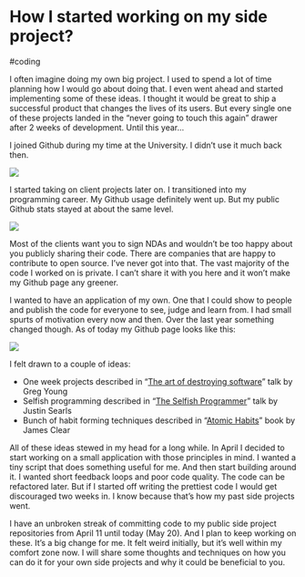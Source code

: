 # How I started working on my side project?
#coding

I often imagine doing my own big project. I used to spend a lot of time planning how I would go about doing that. I even went ahead and started implementing some of these ideas. I thought it would be great to ship a successful product that changes the lives of its users.  But every single one of these projects landed in the “never going to touch this again” drawer after 2 weeks of development. Until this year…

I joined Github during my time at the University. I didn’t use it much back then.

![](2020-05-20-post/Screenshot%202020-05-20%20at%2014.56.23.png)

I started taking on client projects later on. I transitioned into my programming career. My Github usage definitely went up. But my public Github stats stayed at about the same level.

![](2020-05-20-post/Screenshot%202020-05-20%20at%2014.56.05.png)

Most of the clients want you to sign NDAs and wouldn’t be too happy about you publicly sharing their code. There are companies that are happy to contribute to open source. I’ve never got into that. The vast majority of the code I worked on is private. I can’t share it with you here and it won’t make my Github page any greener.

I wanted to have an application of my own. One that I could show to people and publish the code for everyone to see, judge and learn from. I had small spurts of motivation every now and then. Over the last year something changed though. As of today my Github page looks like this:

![](2020-05-20-post/Screenshot%202020-05-20%20at%2014.55.39.png)

I felt drawn to a couple of ideas:
* One week projects described in “[The art of destroying software](https://vimeo.com/108441214)” talk by Greg Young
* Selfish programming described in “[The Selfish Programmer](https://www.youtube.com/watch?v=k5thkp4ZXSI)” talk by Justin Searls
* Bunch of habit forming techniques described in “[Atomic Habits](https://www.goodreads.com/book/show/40121378-atomic-habits)” book by  James Clear

All of these ideas stewed in my head for a long while. In April I decided to start working on a small application with those principles in mind. I wanted a tiny script that does something useful for me. And then start building around it. I wanted short feedback loops and poor code quality. The code can be refactored later. But if I started off writing the prettiest code I would get discouraged two weeks in. I know because that’s how my past side projects went.

I have an unbroken streak of committing code to my public side project repositories from April 11 until today (May 20). And I plan to keep working on these. It’s a big change for me. It felt weird initially, but it’s well within my comfort zone now. I will share some thoughts and techniques on how you can do it for your own side projects and why it could be beneficial to you.